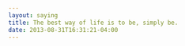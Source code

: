 ```yaml
---
layout: saying
title: The best way of life is to be, simply be.
date: 2013-08-31T16:31:21-04:00
---
```

